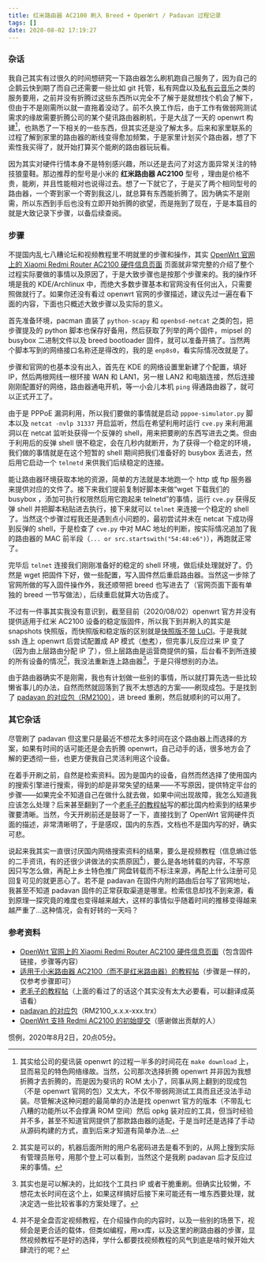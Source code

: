 ```yaml
---
title: 红米路由器 AC2100 刷入 Breed + OpenWrt / Padavan 过程记录
tags: []
date: 2020-08-02 17:19:27
---
```


### 杂话

我自己其实有过很久的时间想研究一下路由器怎么刷机跑自己服务了，因为自己的企鹅云快到期了而自己还需要一些比如 git 托管，私有网盘以及[私有云音乐](https://github.com/BLumia/Private-Cloud-Music/)之类的服务要用，之前并没有折腾过这些东西所以完全不了解于是就想找个机会了解下，但由于不是刚需所以就一直拖着没动了。前不久换工作后，由于工作有做弱网测试需求的缘故需要折腾公司的某个斐讯路由器刷机，于是大战了一天的 openwrt 构建[^1]，也熟悉了一下相关的一些东西，但其实还是没了解太多。后来和家里联系的过程了解到家里的路由器的断线变得愈加频繁，于是家里计划买个路由器，想了下索性我买得了，就开始打算买个能刷的路由器玩玩看。

[^1]: 其实给公司的斐讯装 openwrt 的过程一半多的时间花在 `make download` 上，显而易见的特色网络缘故。当然，公司那次选择折腾 openwrt 并非因为我想折腾才去折腾的，而是因为斐讯的 ROM 太小了，同事从网上翻到的现成包（不是 openwrt 官网的包）又太大，不仅不带弱网测试工具而且还没法手动装。尽管解决这种问题的最简单的办法是找 openwrt 官方的版本（不带乱七八糟的功能所以不会撑满 ROM 空间）然后 opkg 装对应的工具，但当时经验并不多，甚至不知道官网提供了那款路由器的适配，于是当时还是选择了手动从源码构建的方式，直到后来才知道有简单办法...

因为其实对硬件行情本身不是特别感兴趣，所以还是去问了对这方面异常关注的特技狼童鞋。那边推荐的型号是小米的 **红米路由器 AC2100** 型号 ，理由是价格不贵，能刷，并且性能相对也说得过去。想了一下就它了，于是买了两个相同型号的路由器，一个寄到家一个寄到我这儿，就总算有东西能折腾了。因为确实不是刚需，所以东西到手后也没有立即开始折腾的欲望，而是拖到了现在，于是本篇目的就是大致记录下步骤，以备后续查阅。

### 步骤

不提国内乱七八糟论坛和视频教程里不明就里的步骤和操作，其实 [OpenWrt 官网上的 Xiaomi Redmi Router AC2100 硬件信息页面](https://openwrt.org/toh/xiaomi/xiaomi_redmi_router_ac2100) 页面就非常完整的介绍了整个过程实际要做的事情以及原因了，于是大致步骤也是按那个步骤来的。我的操作环境是我的 KDE/Archlinux 中，而绝大多数步骤基本和官网没有任何出入，只需要照做就行了。如果你还没有看过 openwrt 官网的步骤描述，建议先过一遍在看下面的内容，下面也只概述大致步骤以及实际的意义。

首先准备环境，pacman 直装了 `python-scapy` 和 `openbsd-netcat` 之类的包，把步骤提及的 python 脚本也保存好备用，然后获取了列举的两个固件，mipsel 的 busybox 二进制文件以及 breed bootloader 固件，就可以准备开搞了。当然两个脚本写到的网络接口名称还是得改的，我的是 `enp8s0`，看实际情况改就是了。

步骤和官网的也基本没有出入，首先在 KDE 的网络设置里新建了个配置，填好 IP，然后两根网线一根环接 WAN 和 LAN1，另一根 LAN2 和电脑连接，然后连接刚刚配置好的网络，路由器通电开机，等一小会儿本机 `ping` 得通路由器了，就可以正式开工了。

由于是 PPPoE 漏洞利用，所以我们要做的事情就是启动 `pppoe-simulator.py` 脚本以及 `netcat -nvlp 31337` 开启监听，然后在希望利用时运行 `cve.py` 来利用漏洞以在 netcat 监听处获得一个反弹的 shell，用来把要刷的东西写进去之类。但由于利用后的反弹 shell 很不稳定，会在几秒内就断开，为了获得一个稳定的环境，我们做的事情就是在这个短暂的 shell 期间把我们准备好的 busybox 丢进去，然后用它启动一个 `telnetd` 来供我们后续稳定的连接。

能让路由器环境获取本地的资源，简单的方法就是本地跑一个 http 或 ftp 服务器来提供对应的文件了。接下来我们提前复制好脚本来做“wget 下载我们的 busybox ，添加可执行权限然后用它跑起来 telnetd”的事情，运行 `cve.py` 获得反弹 shell 并把脚本粘贴进去执行，接下来就可以 `telnet` 来连接一个稳定的 shell 了。当然这个步骤过程我还是遇到点小问题的，最初尝试并未在 netcat 下成功得到反弹的 shell，于是检查了 `cve.py` 中对 MAC 地址的判断，按实际情况追加了我的路由器的 MAC 前半段（`... or src.startswith("54:48:e6")`），再跑就正常了。

完毕后 `telnet` 连接我们刚刚准备好的稳定的 shell 环境，做后续处理就好了。仍然是 wget 把固件下好，做一些配置，写入固件然后重启路由器。当然这一步除了官网所做的写入固件操作外，我还顺带把 breed 也写进去了（官网页面下面有单独的 breed 一节写做法），后续重启就算大功告成了。

不过有一件事其实我没有意识到，截至目前（2020/08/02）openwrt 官方并没有提供适用于红米 AC2100 设备的稳定版固件，所以我下到并刷入的其实是 snapshots 快照版，而快照版和稳定版的区别就是[快照版不带 LuCI](https://oldwiki.archive.openwrt.org/about/latest)。于是我就 ssh 连上 openwrt 后尝试配置成 AP 模式（[参考](https://forum.openwrt.org/t/connect-to-existing-wifi-network-without-luci/27925/3)），但完事儿反应过来 IP 变了（因为由上层路由分配 IP 了），但上层路由是运营商提供的猫，后台看不到所连接的所有设备的情况[^2]，我没法重新连上路由器[^4]，于是只得想别的办法。

[^2]: 其实是可以的，机器后面所附的用户名密码进去是看不到的，从网上搜到实际有管理员账号，用那个登上可以看到，当然这个是我刷 padavan 后才反应过来的事情。
[^4]: 其实也是可以解决的，比如找个工具扫 IP 或者干脆重刷。但确实比较懒，不想花太长时间在这个上，如果这样搞好后接下来可能还有一堆东西要处理，就决定选一些比较省事的方案处理了。

由于路由器确实不是刚需，我也有计划做一些别的事情，所以就打算先选一些比较懒省事儿的办法，自然而然就回落到了我不太想选的方案——刷现成包。于是找到了 [padavan 的对应包（RM2100）](https://opt.cn2qq.com/padavan/)，进 breed 重刷，然后就顺利的可以用了。

### 其它杂话

尽管刷了 padavan 但这里只是最近不想花太多时间在这个路由器上而选择的方案，如果有时间的话可能还是会去折腾 openwrt，自己动手的话，很多地方会了解的更透彻一些，也更方便我自己灵活利用这个设备。

在着手开刷之前，自然是检索资料。因为是国内的设备，自然而然选择了使用国内的搜索引擎进行搜索，得到的却是非常失望的结果——不写原因，提供特定平台的步骤——如果完全不知道自己在做什么就去做，如果中间出现故障，我怎么知道我应该怎么处理？后来甚至翻到了一个[老毛子的教程帖](https://4pda.ru/forum/index.php?showtopic=975687&st=1580#entry96288010)写的都比国内检索到的结果步骤要清晰。当然，今天开刷前还是鼓哥了一下，直接找到了 OpenWrt 官网硬件页面的描述，非常清晰明了，于是感叹，国内的东西，文档也不是国内写的好，确实可悲。

说起来我其实一直很讨厌国内网络搜索资料的结果，要么是视频教程（信息熵过低的二手资讯，有的还很少讲做法的实质原因[^3]），要么是各地转载的内容，不写原因只写怎么做，再配上乡土特色推广网盘转载而不标注来源，再配上什么注册可见回复可见的就更恶心了。若不是 padavan 在固件内附的路由后台写了官网地址，我甚至不知道 padavan 固件的正常获取渠道是哪里。检索信息却找不到来源，看到原理一探究竟的难度也变得越来越大，这样的事情似乎随着时间的推移变得越来越严重了...这种情况，会有好转的一天吗？

[^3]: 并不是全盘否定视频教程，在介绍操作向的内容时，以及一些别的场景下，视频会是更合适的载体，但类如编程，用xx库，以及这里的刷路由器的步骤，显然视频教程不是好的选择，学什么都要找视频教程的风气到底是啥时候开始大肆流行的呢？

### 参考资料

 - [OpenWrt 官网上的 Xiaomi Redmi Router AC2100 硬件信息页面](https://openwrt.org/toh/xiaomi/xiaomi_redmi_router_ac2100)（包含固件链接，步骤等内容）
 - [适用于小米路由器 AC2100（而不是红米路由器）的教程帖](https://github.com/impulse/ac2100-openwrt-guide)（步骤是一样的，仅参考步骤即可）
 - [老毛子的教程帖](https://4pda.ru/forum/index.php?showtopic=975687&st=1580#entry96288010)（上面的看过了的话这个其实没有太大必要看，可以翻译成英语看）
 - [padavan 的对应包](https://opt.cn2qq.com/padavan/)（RM2100_x.x.x-xxx.trx）
 - [OpenWrt 支持 Redmi AC2100 的初始提交](https://github.com/openwrt/openwrt/pull/2954)（感谢做出贡献的人）

惯例，2020年8月2日，20点05分。
